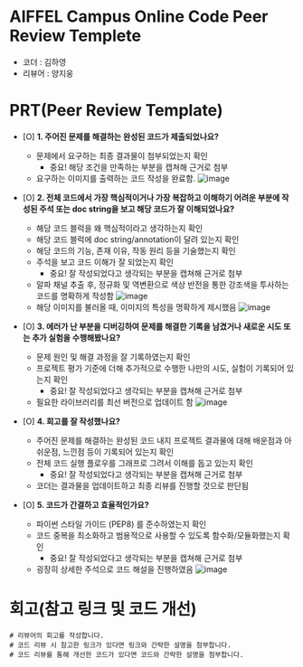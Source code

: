 # AIFFEL Campus Online Code Peer Review Templete
- 코더 : 김하영
- 리뷰어 : 양지웅


# PRT(Peer Review Template)
- [O]  **1. 주어진 문제를 해결하는 완성된 코드가 제출되었나요?**
    - 문제에서 요구하는 최종 결과물이 첨부되었는지 확인
        - 중요! 해당 조건을 만족하는 부분을 캡쳐해 근거로 첨부
    
    * 요구하는 이미지를 출력하는 코드 작성을 완료함.
    ![image](https://github.com/user-attachments/assets/0f9e68ab-5320-4737-8121-357735ddbc11)

    
- [O]  **2. 전체 코드에서 가장 핵심적이거나 가장 복잡하고 이해하기 어려운 부분에 작성된 
주석 또는 doc string을 보고 해당 코드가 잘 이해되었나요?**
    - 해당 코드 블럭을 왜 핵심적이라고 생각하는지 확인
    - 해당 코드 블럭에 doc string/annotation이 달려 있는지 확인
    - 해당 코드의 기능, 존재 이유, 작동 원리 등을 기술했는지 확인
    - 주석을 보고 코드 이해가 잘 되었는지 확인
        - 중요! 잘 작성되었다고 생각되는 부분을 캡쳐해 근거로 첨부
    * 알파 채널 추출 후, 정규화 및 역변환으로 색상 반전을 통한 강조색을 투사하는 코드를 명확하게 작성함
    ![image](https://github.com/user-attachments/assets/3ccd4339-aec9-473c-8638-927edc42e344)
    * 해당 이미지를 불러올 때, 이미지의 특성을 명확하게 제시했음
    ![image](https://github.com/user-attachments/assets/d030af63-6d87-4fd5-aa5a-291eff2c991e)

        
- [O]  **3. 에러가 난 부분을 디버깅하여 문제를 해결한 기록을 남겼거나
새로운 시도 또는 추가 실험을 수행해봤나요?**
    - 문제 원인 및 해결 과정을 잘 기록하였는지 확인
    - 프로젝트 평가 기준에 더해 추가적으로 수행한 나만의 시도, 
    실험이 기록되어 있는지 확인
        - 중요! 잘 작성되었다고 생각되는 부분을 캡쳐해 근거로 첨부
    
    * 필요한 라이브러리를 최선 버전으로 업데이트 함
    ![image](https://github.com/user-attachments/assets/2253f669-bf4d-46ec-bb49-ba09d6a19b10)
   
- [O]  **4. 회고를 잘 작성했나요?**
    - 주어진 문제를 해결하는 완성된 코드 내지 프로젝트 결과물에 대해
    배운점과 아쉬운점, 느낀점 등이 기록되어 있는지 확인
    - 전체 코드 실행 플로우를 그래프로 그려서 이해를 돕고 있는지 확인
        - 중요! 잘 작성되었다고 생각되는 부분을 캡쳐해 근거로 첨부
    
    * 코더는 결과물을 업데이트하고 최종 리뷰를 진행할 것으로 판단됨
      
- [O]  **5. 코드가 간결하고 효율적인가요?**
    - 파이썬 스타일 가이드 (PEP8) 를 준수하였는지 확인
    - 코드 중복을 최소화하고 범용적으로 사용할 수 있도록 함수화/모듈화했는지 확인
        - 중요! 잘 작성되었다고 생각되는 부분을 캡쳐해 근거로 첨부
    
    * 굉장히 상세한 주석으로 코드 해설을 진행하였음
    ![image](https://github.com/user-attachments/assets/6b11ee28-9ce7-43fc-af47-71caf6075ce3)


# 회고(참고 링크 및 코드 개선)
```
# 리뷰어의 회고를 작성합니다.
# 코드 리뷰 시 참고한 링크가 있다면 링크와 간략한 설명을 첨부합니다.
# 코드 리뷰를 통해 개선한 코드가 있다면 코드와 간략한 설명을 첨부합니다.
```
